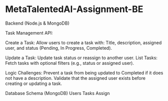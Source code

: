 # MetaTalentedAI-Assignment-BE

Backend (Node.js & MongoDB)

Task Management API:

Create a Task: Allow users to create a task with:
Title, description, assigned user, and status (Pending, In Progress, Completed).

Update a Task: Update task status or reassign to another user.
List Tasks: Fetch tasks with optional filters (e.g., status or assigned user).

Logic Challenges:
Prevent a task from being updated to Completed if it does not have a description.
Validate that the assigned user exists before creating or updating a task.

Database Schema (MongoDB)
Users
Tasks
Assign

